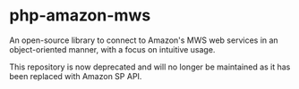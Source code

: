 # php-amazon-mws
An open-source library to connect to Amazon's MWS web services in an object-oriented manner, with a focus on intuitive usage.

This repository is now deprecated and will no longer be maintained as it has been replaced with Amazon SP API.
